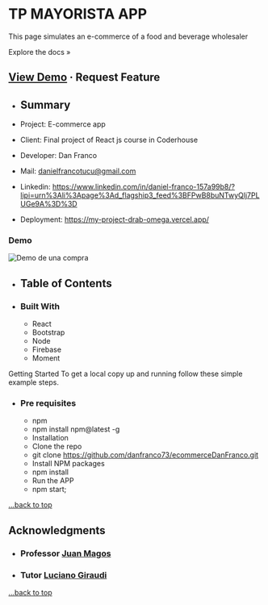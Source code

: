 # TP MAYORISTA APP <a name="TOP"></a>

This page simulates an e-commerce of a food and beverage wholesaler

Explore the docs »

## [View Demo](#demo) · Request Feature

- ## Summary

- Project: E-commerce app
- Client: Final project of React js course in Coderhouse
- Developer: Dan Franco
- Mail: danielfrancotucu@gmail.com
- Linkedin: <https://www.linkedin.com/in/daniel-franco-157a99b8/?lipi=urn%3Ali%3Apage%3Ad_flagship3_feed%3BFPwB8buNTwyQlj7PLUGe9A%3D%3D>
- Deployment: <https://my-project-drab-omega.vercel.app/>

### Demo

![Demo de una compra](https://github.com/danfranco73/ecommerceDanFranco/blob/main/public/img/TP-APP.gif?raw=true)

- ## Table of Contents

- ### Built With

  - React
  - Bootstrap
  - Node
  - Firebase
  - Moment

Getting Started
To get a local copy up and running follow these simple example steps.

- ### Pre requisites

  - npm
  - npm install npm@latest -g
  - Installation
  - Clone the repo
  - git clone <https://github.com/danfranco73/ecommerceDanFranco.git>
  - Install NPM packages
  - npm install
  - Run the APP
  - npm start;

[...back to top](#TOP)

<!-- ACKNOWLEDGMENTS -->

## Acknowledgments

- ### Professor [Juan Magos](https://github.com/JuanMagos)

- ### Tutor [Luciano Giraudi](https://github.com/Luagir94/dunderMifflinGiraudi)

[...back to top](#TOP)
